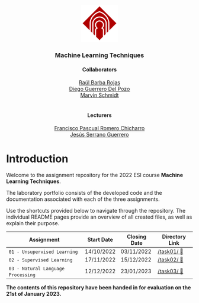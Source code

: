 <!-- PROJECT LOGO-->
<br />
<div align="center">
  <a href="https://github.com/schmidt-marvin/ESI_2022_TecAA">
    <img src="resources/images/readme_assets/uclm_logo.png" alt="Logo, University Castilla-La Mancha" width="100" height="100">
  </a>

  <h3 align="center">Machine Learning Techniques</h3>

  <p align="center">
    <h4>Collaborators</h4>
    <a href="mailto:Raul.Barba@alu.uclm.es">Raúl Barba Rojas</a><br>
    <a href="mailto:Diego.Guerrero@alu.uclm.es">Diego Guerrero Del Pozo</a><br>
    <a href="mailto:Marvin.Schmidt@alu.uclm.es ">Marvin Schmidt</a><br>
    <br>
    <h4>Lecturers</h4>
    <a href="mailto:FranciscoP.Romero@uclm.es">Francisco Pascual Romero Chicharro</a><br>
    <a href="mailto:Jesus.Serrano@uclm.es">Jesús Serrano Guerrero</a>
   </p>
</div>

# Introduction
Welcome to the assignment repository for the 2022 ESI course **Machine Learning Techniques**. 

The laboratory portfolio consists of the developed code and the documentation associated with each of the three assignments. 

Use the shortcuts provided below to navigate through the repository. The individual README pages provide an overview of all created files, as well as explain their purpose. 
 

| Assignment                    | Start Date | Closing Date | Directory Link                    |
| ----------------------------- | ---------- | ------------ | ---------------------------- |
| `01 - Unsupervised Learning` | 14/10/2022 | 03/11/2022   | [/task01/ 🔗](https://github.com/schmidt-marvin/ESI_2022_TecAA/tree/main/task01) |
| `02 - Supervised Learning` | 17/11/2022 | 15/12/2022   | [/task02/ 🔗](https://github.com/schmidt-marvin/ESI_2022_TecAA/tree/main/task02) |
| `03 - Natural Language Processing` | 12/12/2022 | 23/01/2023   | [/task03/ 🔗](https://github.com/schmidt-marvin/ESI_2022_TecAA/tree/main/task03) |

**The contents of this repository have been handed in for evaluation on the 21st of January 2023.**